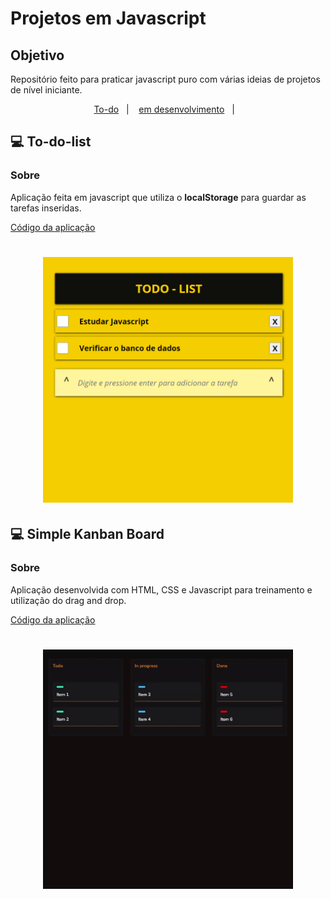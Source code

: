 # Projetos em Javascript

## Objetivo

Repositório feito para praticar javascript puro com várias ideias de projetos de nível iniciante.

<p align="center">
    <a href="#computer-To-do-list">To-do</a>&nbsp;&nbsp;&nbsp;|&nbsp;&nbsp;&nbsp;
    <a href="#">em desenvolvimento</a>&nbsp;&nbsp;&nbsp;|&nbsp;&nbsp;&nbsp;
</p>

## :computer: To-do-list

### Sobre

Aplicação feita em javascript que utiliza o **localStorage** para guardar as tarefas inseridas.

[Código da aplicação](href="./1-todo-list/")

<h1 align="center">
	<img alt="TO-do"  src="./img/1-todo-List.gif"width="400px" />
</h1>


## :computer: Simple Kanban Board

### Sobre

Aplicação desenvolvida com HTML, CSS e Javascript para treinamento e utilização do drag and drop.

[Código da aplicação](href="./2-simple-kanban-board/")

<h1 align="center">
	<img alt="TO-do"  src="./img/2-simple-kanban-board.gif"width="400px" />
</h1>
